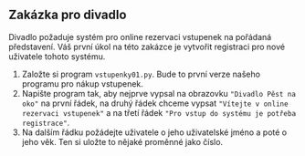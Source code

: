 ## Zakázka pro divadlo  

Divadlo požaduje systém pro online rezervaci vstupenek na pořádaná
představení. Váš první úkol na této zakázce je vytvořit registraci pro nové
uživatele tohoto systému.

  1. Založte si program `vstupenky01.py`. Bude to první verze našeho programu pro nákup vstupenek.
  2. Napište program tak, aby nejprve vypsal na obrazovku `"Divadlo Pěst na oko"` na první řádek, na druhý řádek chceme vypsat `"Vítejte v online rezervaci vstupenek"` a na třetí řádek `"Pro vstup do systému je potřeba registrace"`.
  3. Na dalším řádku požádejte uživatele o jeho uživatelské jméno a poté o jeho věk. Ten si uložte to nějaké proměnné jako číslo.
